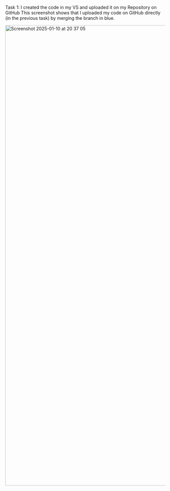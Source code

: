 Task 1:
I created the code in my VS and uploaded it on my Repository on GitHub
This screenshot shows that I uploaded my code on GitHub directly (in the previous task) by merging the branch in blue.

<img width="1449" alt="Screenshot 2025-01-10 at 20 37 05" src="https://github.com/user-attachments/assets/72006981-cea0-41ba-97ee-56f731cd4808" />
